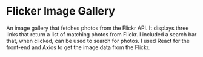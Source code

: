 # Flicker Image Gallery

An image gallery that fetches photos from the Flickr API. It displays three links that return a list of matching photos from Flickr. I included a search bar that, when clicked, can be used to search for photos. 
I used React for the front-end and Axios to get the image data from the Flickr.
